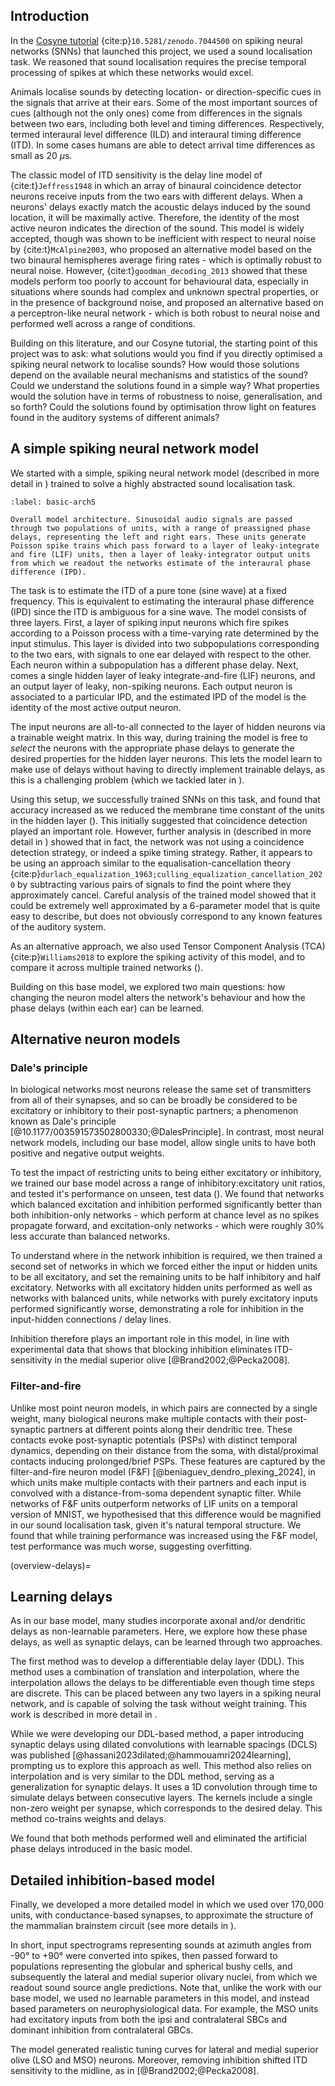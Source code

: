 ## Introduction 

In the [Cosyne tutorial](https://neural-reckoning.github.io/cosyne-tutorial-2022/) {cite:p}`10.5281/zenodo.7044500` on spiking neural networks (SNNs) that launched this project, we used a sound localisation task. We reasoned that sound localisation requires the precise temporal processing of spikes at which these networks would excel.  

Animals localise sounds by detecting location- or direction-specific cues in the signals that arrive at their ears. Some of the most important sources of cues (although not the only ones) come from differences in the signals between two ears, including both level and timing differences. Respectively, termed interaural level difference (ILD) and interaural timing difference (ITD). In some cases humans are able to detect arrival time differences as small as 20 $\mu$s.

The classic model of ITD sensitivity is the delay line model of {cite:t}`Jeffress1948` in which an array of binaural coincidence detector neurons receive inputs from the two ears with different delays. When a neurons' delays exactly match the acoustic delays induced by the sound location, it will be maximally active. Therefore, the identity of the most active neuron indicates the direction of the sound. This model is widely accepted, though was shown to be inefficient with respect to neural noise by {cite:t}`McAlpine2003`, who proposed an alternative model based on the two binaural hemispheres average firing rates - which is optimally robust to neural noise. However, {cite:t}`goodman_decoding_2013` showed that these models perform too poorly to account for behavioural data, especially in situations where sounds had complex and unknown spectral properties, or in the presence of background noise, and proposed an alternative based on a perceptron-like neural network - which is both robust to neural noise and performed well across a range of conditions. 

Building on this literature, and our Cosyne tutorial, the starting point of this project was to ask: what solutions would you find if you directly optimised a spiking neural network to localise sounds? How would those solutions depend on the available neural mechanisms and statistics of the sound? Could we understand the solutions found in a simple way? What properties would the solution have in terms of robustness to noise, generalisation, and so forth? Could the solutions found by optimisation throw light on features found in the auditory systems of different animals? 

## A simple spiking neural network model

We started with a simple, spiking neural network model (described in more detail in [](#basic-methods)) trained to solve a highly abstracted sound localisation task. 

```{figure} ./sections/_figures/model-diagram.png
:label: basic-archS

Overall model architecture. Sinusoidal audio signals are passed through two populations of units, with a range of preassigned phase delays, representing the left and right ears. These units generate Poisson spike trains which pass forward to a layer of leaky-integrate and fire (LIF) units, then a layer of leaky-integrator output units from which we readout the networks estimate of the interaural phase difference (IPD). 
```

The task is to estimate the ITD of a pure tone (sine wave) at a fixed frequency. This is equivalent to estimating the interaural phase difference (IPD) since the ITD is ambiguous for a sine wave. The model consists of three layers. First, a layer of spiking input neurons which fire spikes according to a Poisson process with a time-varying rate determined by the input stimulus. This layer is divided into two subpopulations corresponding to the two ears, with signals to one ear delayed with respect to the other. Each neuron within a subpopulation has a different phase delay. Next, comes a single hidden layer of leaky integrate-and-fire (LIF) neurons, and an output layer of leaky, non-spiking neurons. Each output neuron is associated to a particular IPD, and the estimated IPD of the model is the identity of the most active output neuron. 

The input neurons are all-to-all connected to the layer of hidden neurons via a trainable weight matrix. In this way, during training the model is free to *select* the neurons with the appropriate phase delays to generate the desired properties for the hidden layer neurons. This lets the model learn to make use of delays without having to directly implement trainable delays, as this is a challenging problem (which we tackled later in [](#overview-delays)).

Using this setup, we successfully trained SNNs on this task, and found that accuracy increased as we reduced the membrane time constant of the units in the hidden layer ([](../research/Optimizing-Membrane-Time-Constant.ipynb)). This initially suggested that coincidence detection played an important role. However, further analysis in [](../../research/time-constant-solutions.ipynb) (described in more detail in [](#basic-model)) showed that in fact, the network was not using a coincidence detection strategy, or indeed a spike timing strategy. Rather, it appears to be using an approach similar to the equalisation-cancellation theory {cite:p}`durlach_equalization_1963;culling_equalization_cancellation_2020` by subtracting various pairs of signals to find the point where they approximately cancel. Careful analysis of the trained model showed that it could be extremely well approximated by a 6-parameter model that is quite easy to describe, but does not obviously correspond to any known features of the auditory system. 

As an alternative approach, we also used Tensor Component Analysis (TCA) {cite:p}`Williams2018` to explore the spiking activity of this model, and to compare it across multiple trained networks ([](#tca-section)).

Building on this base model, we explored two main questions: how changing the neuron model alters the network's behaviour and how the phase delays (within each ear) can be learned.
    
## Alternative neuron models  

### Dale's principle 

In biological networks most neurons release the same set of transmitters from all of their synapses, and so can be broadly be considered to be excitatory or inhibitory to their post-synaptic partners; a phenomenon known as Dale's principle [@10.1177/003591573502800330;@DalesPrinciple]. In contrast, most neural network models, including our base model, allow single units to have both positive and negative output weights.

To test the impact of restricting units to being either excitatory or inhibitory, we trained our base model across a range of inhibitory:excitatory unit ratios, and tested it's performance on unseen, test data ([](../research/Dales_law.ipynb)). We found that networks which balanced excitation and inhibition performed significantly better than both inhibition-only networks - which perform at chance level as no spikes propagate forward, and excitation-only networks - which were roughly 30% less accurate than balanced networks.

To understand where in the network inhibition is required, we then trained a second set of networks in which we forced either the input or hidden units to be all excitatory, and set the remaining units to be half inhibitory and half excitatory. Networks with all excitatory hidden units performed as well as networks with balanced units, while networks with purely excitatory inputs performed significantly worse, demonstrating a role for inhibition in the input-hidden connections / delay lines.

Inhibition therefore plays an important role in this model, in line with experimental data that shows that blocking inhibition eliminates ITD-sensitivity in the medial superior olive [@Brand2002;@Pecka2008].

### Filter-and-fire

Unlike most point neuron models, in which pairs are connected by a single weight, many biological neurons make multiple contacts with their post-synaptic partners at different points along their dendritic tree. These contacts evoke post-synaptic potentials (PSPs) with distinct temporal dynamics, depending on their distance from the soma, with distal/proximal contacts inducing prolonged/brief PSPs. These features are captured by the filter-and-fire neuron model (F&F) [@beniaguev_dendro_plexing_2024], in which units make multiple contacts with their partners and each input is convolved with a distance-from-soma dependent synaptic filter. While networks of F&F units outperform networks of LIF units on a temporal version of MNIST, we hypothesised that this difference would be magnified in our sound localisation task, given it's natural temporal structure. We found that while training performance was increased using the F&F model, test performance was much worse, suggesting overfitting. 

(overview-delays)=
## Learning delays 
As in our base model, many studies incorporate axonal and/or dendritic delays as non-learnable parameters. Here, we explore how these phase delays, as well as synaptic delays, can be learned through two approaches.

The first method was to develop a differentiable delay layer (DDL). This method uses a combination of translation and interpolation, where the interpolation allows the delays to be differentiable even though time steps are discrete. This can be placed between any two layers in a spiking neural network, and is capable of solving the task without weight training. This work is described in more detail in [](#delay-section).

While we were developing our DDL-based method, a paper introducing synaptic delays using dilated convolutions with learnable spacings (DCLS) was published [@hassani2023dilated;@hammouamri2024learning], prompting us to explore this approach as well. This method also relies on interpolation and is very similar to the DDL method, serving as a generalization for synaptic delays. It uses a 1D convolution through time to simulate delays between consecutive layers. The kernels include a single non-zero weight per synapse, which corresponds to the desired delay. This method co-trains weights and delays.

We found that both methods performed well and eliminated the artificial phase delays introduced in the basic model.

## Detailed inhibition-based model

Finally, we developed a more detailed model in which we used over 170,000 units, with conductance-based synapses, to approximate the structure of the mammalian brainstem circuit (see more details in [](#inhib-model)). 

In short, input spectrograms representing sounds at azimuth angles from -90° to +90° were converted into spikes, then passed forward to populations representing the globular and spherical bushy cells, and subsequently the lateral and medial superior olivary nuclei, from which we readout sound source angle predictions. Note that, unlike the work with our base model, we used no learnable parameters in this model, and instead based parameters on neurophysiological data. For example, the MSO units had excitatory inputs from both the ipsi and contralateral SBCs and dominant inhibition from contralateral GBCs.

The model generated realistic tuning curves for lateral and medial superior olive (LSO and MSO) neurons. Moreover, removing inhibition shifted ITD sensitivity to the midline, as in [@Brand2002;@Pecka2008].
